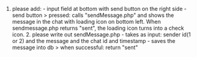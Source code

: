 1. please add: - input field at bottom with send button on the right side - send button > pressed: calls "sendMessage.php" and shows the message in the chat with loading icon on bottom left. When sendmessage.php returns "sent", the loading icon turns into a check icon. 2. please write out sendMessage.php - takes as input: sender id(1 or 2) and the message and the chat id and timestamp - saves the message into db > when successful: return "sent"